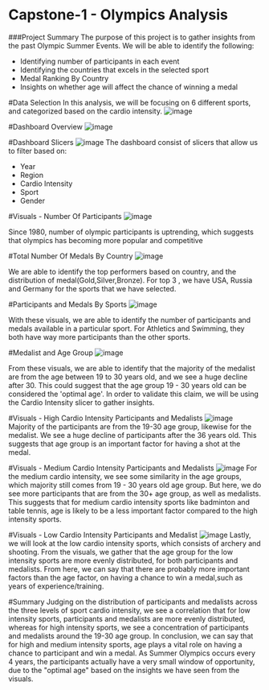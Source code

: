 # Capstone-1 - Olympics Analysis

###Project Summary
The purpose of this project is to gather insights from the past Olympic Summer Events. 
We will be able to identify the following:
* Identifying number of participants in each event
* Identifying the countries that excels in the selected sport
* Medal Ranking By Country
* Insights on whether age will affect the chance of winning a medal

#Data Selection
In this analysis, we will be focusing on 6 different sports, and categorized based on the cardio intensity.
![image](https://user-images.githubusercontent.com/34051347/119298342-6c678180-bc8f-11eb-9e72-7101abbf3020.png)


#Dashboard Overview
![image](https://user-images.githubusercontent.com/34051347/119298388-8739f600-bc8f-11eb-836e-3b12c6bb3756.png)


#Dashboard Slicers
![image](https://user-images.githubusercontent.com/34051347/119298437-a042a700-bc8f-11eb-8792-335ffac33840.png)
The dashboard consist of slicers that allow us to filter based on:
* Year
* Region
* Cardio Intensity
* Sport
* Gender

#Visuals - Number Of Participants
![image](https://user-images.githubusercontent.com/34051347/119298509-c10afc80-bc8f-11eb-986b-646c2c1b9ab7.png)

Since 1980, number of olympic participants is uptrending, which suggests that olympics has becoming more popular and competitive

#Total Number Of Medals By Country
![image](https://user-images.githubusercontent.com/34051347/119298584-e861c980-bc8f-11eb-8f36-4c64715255b2.png)

We are able to identify the top performers based on country, and the distribution of medal(Gold,Silver,Bronze). For top 3 , we have USA, Russia and Germany for the sports that we have selected.

#Participants and Medals By Sports
![image](https://user-images.githubusercontent.com/34051347/119298717-25c65700-bc90-11eb-9159-0faa37c0dd99.png)

With these visuals, we are able to identify the number of participants and medals available in a particular sport. For Athletics and Swimming, they both have way more participants than the other sports.

#Medalist and Age Group
![image](https://user-images.githubusercontent.com/34051347/119298848-67ef9880-bc90-11eb-95bd-82ad30b2513f.png)

From these visuals, we are able to identify that the majority of the medalist are from the age between 19 to 30 years old, and we see a huge decline after 30.
This could suggest that the age group 19 - 30 years old can be considered the 'optimal age'. In order to validate this claim, we will be using the Cardio Intensity slicer to gather insights.

#Visuals - High Cardio Intensity Participants and Medalists
![image](https://user-images.githubusercontent.com/34051347/119299897-62934d80-bc92-11eb-849e-821e11f2727d.png)
Majority of the participants are from the 19-30 age group, likewise for the medalist. We see a huge decline of participants after the 36 years old. This suggests that age group is an important factor for having a shot at the medal.

#Visuals - Medium Cardio Intensity Participants and Medalists
![image](https://user-images.githubusercontent.com/34051347/119300074-baca4f80-bc92-11eb-834c-4fcf0e574851.png)
For the medium cardio intensity, we see some similarity in the age groups, which majority still comes from 19 - 30 years old age group. But here, we do see more participants that are from the 30+ age group, as well as medalists. This suggests that for medium cardio intensity sports like badminton and table tennis, age is likely to be a less important factor compared to the high intensity sports.

#Visuals - Low Cardio Intensity Participants and Medalist
![image](https://user-images.githubusercontent.com/34051347/119300545-82774100-bc93-11eb-9e1d-a01031b4424c.png)
Lastly, we will look at the low cardio intensity sports, which consists of archery and shooting. From the visuals, we gather that the age group for the low intensity sports are more evenly distributed, for both participants and medalists. From here, we can say that  there are probably more important factors than the age factor, on having a chance to win a medal,such as years of experience/training.

#Summary
Judging on the distribution of participants and medalists across the three levels of sport cardio intensity, we see a correlation that for low intensity sports, participants and medalists are more evenly distributed, whereas for high intensity sports, we see a concentration of participants and medalists around the 19-30 age group. In conclusion, we can say that for high and medium intensity sports, age plays a vital role on having a chance to participant and win a medal. As Summer Olympics occurs every 4 years, the participants actually have a very small window of opportunity, due to the "optimal age" based on the insights we have seen from the visuals. 


